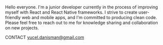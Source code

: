 Hello everyone. I'm a junior developer currently in the process of improving myself with React and React Native frameworks. I strive to create user-friendly web and mobile apps, and I'm committed to producing clean code. Please feel free to reach out to me for knowledge sharing and collaboration on new projects.

CONTACT yucel.danisman@gmail.com
